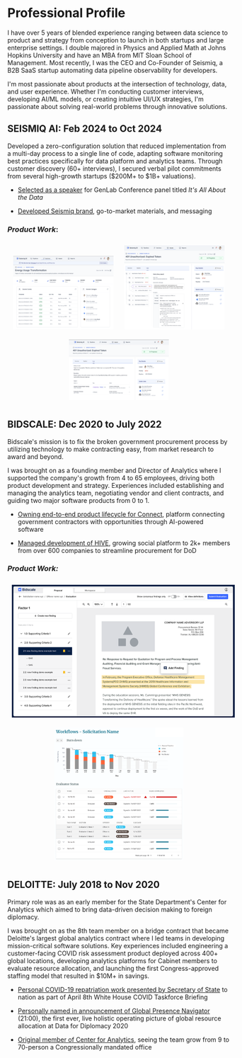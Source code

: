 # Professional Profile

I have over 5 years of blended experience ranging between data science to product and strategy from conception to launch in both startups and large enterprise settings. I double majored in Physics and Applied Math at Johns Hopkins University and have an MBA from MIT Sloan School of Management. Most recently, I was the CEO and Co-Founder of Seismiq, a B2B SaaS startup automating data pipeline observability for developers.

I'm most passionate about products at the intersection of technology, data, and user experience. Whether I'm conducting customer interviews, developing AI/ML models, or creating intuitive UI/UX strategies, I'm passionate about solving real-world problems through innovative solutions.

## **SEISMIQ AI:** Feb 2024 to Oct 2024

Developed a zero-configuration solution that reduced implementation from a multi-day process to a single line of code, adapting software monitoring best practices specifically for data platform and analytics teams. Through customer discovery (60+ interviews), I secured verbal pilot commitments from several high-growth startups ($200M+ to $1B+ valuations).

- [Selected as a speaker](https://www.linkedin.com/posts/genlab-venture-studios_ai-data-criticalinfrastructure-activity-7256779269178040320-Q-9N/?utm_source=share&utm_medium=member_desktop) for GenLab Conference panel titled *It's All About the Data*

- [Developed Seismiq brand](https://seismiq.ai/), go-to-market materials, and messaging

### *Product Work*:

<div align="center">
    <img src="https://github.com/ogebhardt/portfolio/blob/main/Seismiq_Screenshot%203.png" alt="Seismiq Screenshot 1" width="45%" style="margin: 10px;"/>
    <img src="https://github.com/ogebhardt/portfolio/blob/main/Seismiq%20Screenshot_2.png" alt="Seismiq Screenshot 2" width="45%" style="margin: 10px;"/>
</div>

<div align="center">
    <img src="https://github.com/ogebhardt/portfolio/blob/main/Seismiq%20Screenshot_1.png" alt="Seismiq Screenshot 3" width="45%" style="margin: 10px;"/>
</div>

## **BIDSCALE:** Dec 2020 to July 2022

Bidscale's mission is to fix the broken government procurement process by utilizing technology to make contracting easy, from market research to award and beyond.

I was brought on as a founding member and Director of Analytics where I supported the company's growth from 4 to 65 employees, driving both product development and strategy. Experiences included establishing and managing the analytics team, negotiating vendor and client contracts, and guiding two major software products from 0 to 1.

- [Owning end-to-end product lifecycle for Connect](https://www.bidscale.com/bidblog-linking-government-and-industry-through-an-ai-powered-platform), platform connecting government contractors with opportunities through AI-powered software

- [Managed development of HIVE](https://www.bidscale.com/bidblog-social-platform-hive-connecting-government-industry-receives-a-refresh), growing social platform to 2k+ members from over 600 companies to streamline procurement for DoD

### *Product Work:*

<div align="center">
    <img src="https://github.com/ogebhardt/portfolio/blob/main/Bidscale%20Screenshot_1" alt="Bidscale Screenshot 1" height="300" style="margin: 10px;"/>
    <img src="https://github.com/ogebhardt/portfolio/blob/main/Bidscale%20Screenshot_2.png" alt="Bidscale Screenshot 2" height="300" style="margin: 10px;"/>
</div>

## **DELOITTE:** July 2018 to Nov 2020

Primary role was as an early member for the State Department's Center for Analytics which aimed to bring data-driven decision making to foreign diplomacy.

I was brought on as the 8th team member on a bridge contract that became Deloitte's largest global analytics contract where I led teams in developing mission-critical software solutions. Key experiences included engineering a customer-facing COVID risk assessment product deployed across 400+ global locations, developing analytics platforms for Cabinet members to evaluate resource allocation, and launching the first Congress-approved staffing model that resulted in $10M+ in savings.

- [Personal COVID-19 repatriation work presented by Secretary of State](https://www.c-span.org/video/?471047-1/president-trump-comments-senator-sanders-ending-presidential-campaign) to nation as part of April 8th White House COVID Taskforce Briefing

- [Personally named in announcement of Global Presence Navigator](https://vimeo.com/387470296/15000adfde) (21:00), the first ever, live holistic operating picture of global resource allocation at Data for Diplomacy 2020

- [Original member of Center for Analytics](https://statemag.state.gov/2020/03/0320itn02/), seeing the team grow from 9 to 70-person a Congressionally mandated office
